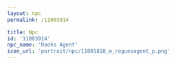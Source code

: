 ```yaml
---
layout: npc
permalink: /11003914

title: Npc
id: '11003914'
npc_name: 'Rooks Agent'
icon_url: 'portrait/npc/11001818_m_roguesagent_p.png'
---
```

